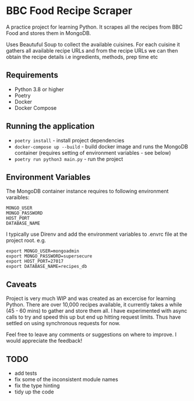 # BBC Food Recipe Scraper
A practice project for learning Python. It scrapes all the recipes from BBC Food and stores them in MongoDB.

Uses Beautuful Soup to collect the available cuisines. For each cuisine it gathers all available recipe URLs and from the recipe URLs we can then obtain the recipe details i.e
ingredients, methods, prep time etc

## Requirements
- Python 3.8 or higher
- Poetry
- Docker
- Docker Compose

## Running the application
- `poetry install` - install project dependencies
- `docker-compose up --build` - build docker image and runs the MongoDB container (requires setting of environment variables - see below)
- `poetry run python3 main.py` - run the project

## Environment Variables
The MongoDB container instance requires to following environment varaibles:
```
MONGO_USER
MONGO_PASSWORD
HOST_PORT
DATABASE_NAME
```
I typically use Direnv and add the environment variables to .envrc file at the project root. e.g.
```
export MONGO_USER=mongoadmin
export MONGO_PASSWORD=supersecure
export HOST_PORT=27017
export DATABASE_NAME=recipes_db
```

## Caveats
Project is very much WIP and was created as an excercise for learning Python.
There are over 10,000 recipes available, it currently takes a while (45 - 60 mins) to gather and store them all. 
I have experimented with async calls to try and speed this up but end up hitting request limits. Thus have settled on using synchronous requests for now.

Feel free to leave any comments or suggestions on where to improve. I would appreciate the feedback!

## TODO
- add tests
- fix some of the inconsistent module names
- fix the type hinting
- tidy up the code
